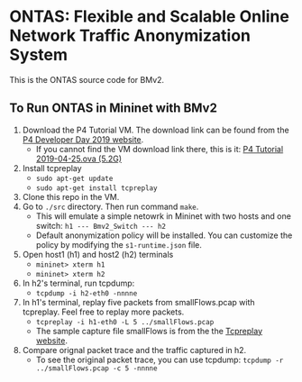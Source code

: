# ONTAS: Flexible and Scalable Online Network Traffic Anonymization System
This is the ONTAS source code for BMv2.

## To Run ONTAS in Mininet with BMv2
1. Download the P4 Tutorial VM. The download link can be found from the [P4 Developer Day 2019 website](https://p4.org/events/2019-04-30-p4-developer-day/).
    - If you cannot find the VM download link there, this is it: [P4 Tutorial 2019-04-25.ova (5.2G)](https://drive.google.com/uc?id=1lYF4NgFkYoRqtskdGTMxy3sXUV0jkMxo&export=download)
1. Install tcpreplay
    - `sudo apt-get update`
    - `sudo apt-get install tcpreplay`
1. Clone this repo in the VM.
1. Go to `./src` directory. Then run command `make`. 
    - This will emulate a simple netowrk in Mininet with two hosts and one switch:  `h1 --- Bmv2_Switch --- h2`
    - Default anonymization policy will be installed. You can customize the policy by modifying the `s1-runtime.json` file.
1. Open host1 (h1) and host2 (h2) terminals
    - `mininet> xterm h1`
    - `mininet> xterm h2`
1. In h2's terminal, run tcpdump:
    - `tcpdump -i h2-eth0 -nnnne`
1. In h1's terminal, replay five packets from smallFlows.pcap with tcpreplay. Feel free to replay more packets. 
    - `tcpreplay -i h1-eth0 -L 5 ../smallFlows.pcap`
    - The sample capture file smallFlows is from the the [Tcpreplay website](http://tcpreplay.appneta.com/wiki/captures.html). 
1. Compare orignal packet trace and the traffic captured in h2. 
    - To see the original packet trace, you can use tcpdump: `tcpdump -r ../smallFlows.pcap -c 5 -nnnne`
     
